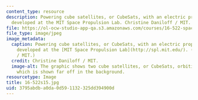 ```yaml
---
content_type: resource
description: Powering cube satellites, or CubeSats, with an electric propulsion technology
  developed at the MIT Space Propulsion Lab. Christine Daniloff / MIT.
file: https://ol-ocw-studio-app-qa.s3.amazonaws.com/courses/16-522-space-propulsion-spring-2015/3795abdba0da0d591132325dd394900d_16-522s15.jpg
file_type: image/jpeg
image_metadata:
  caption: Powering cube satellites, or CubeSats, with an electric propulsion technology
    developed at the [MIT Space Propulsion Lab](http://spl.mit.edu/). (Christine Daniloff
    / MIT.)
  credit: Christine Daniloff / MIT.
  image-alt: The graphic shows two cube satellites, or CubeSats, orbiting around Earth,
    which is shown far off in the background.
resourcetype: Image
title: 16-522s15.jpg
uid: 3795abdb-a0da-0d59-1132-325dd394900d
---
```

